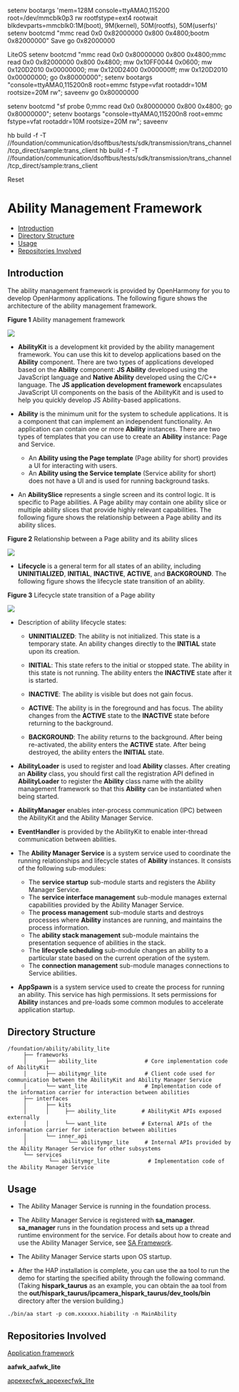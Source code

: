setenv bootargs 'mem=128M console=ttyAMA0,115200 root=/dev/mmcblk0p3 rw rootfstype=ext4 rootwait blkdevparts=mmcblk0:1M(boot), 9M(kernel), 50M(rootfs), 50M(userfs)'
setenv bootcmd "mmc read 0x0 0x82000000 0x800 0x4800;bootm 0x82000000"
Save
go 0x82000000
 
 
 
LiteOS
setenv bootcmd "mmc read 0x0 0x80000000 0x800 0x4800;mmc read 0x0 0x82000000 0x800 0x4800; mw 0x10FF0044 0x0600; mw 0x120D2010 0x00000000; mw 0x120D2400 0x000000ff; mw 0x120D2010 0x00000000; go 0x80000000";
setenv bootargs "console=ttyAMA0,115200n8 root=emmc fstype=vfat rootaddr=10M rootsize=20M rw";
saveenv
go 0x80000000
 
setenv bootcmd "sf probe 0;mmc read 0x0 0x80000000 0x800 0x4800; go 0x80000000";
setenv bootargs "console=ttyAMA0,115200n8 root=emmc fstype=vfat rootaddr=10M rootsize=20M rw";
saveenv
 
 
hb build -f -T //foundation/communication/dsoftbus/tests/sdk/transmission/trans_channel/tcp_direct/sample:trans_client
hb build -f -T //foundation/communication/dsoftbus/tests/sdk/transmission/trans_channel/tcp_direct/sample:trans_client
 
Reset




















# Ability Management Framework<a name="EN-US_TOPIC_0000001062157546"></a>

-   [Introduction](#section11660541593)
-   [Directory Structure](#section1464106163817)
-   [Usage](#section1954314201620)
-   [Repositories Involved](#section93061357133720)

## Introduction<a name="section11660541593"></a>

The ability management framework is provided by OpenHarmony for you to develop OpenHarmony applications. The following figure shows the architecture of the ability management framework.

**Figure 1**  Ability management framework

![](figures/en-us_image_0000001133175707.png)

-   **AbilityKit**  is a development kit provided by the ability management framework. You can use this kit to develop applications based on the  **Ability**  component. There are two types of applications developed based on the  **Ability**  component:  **JS Ability**  developed using the JavaScript language and  **Native Ability**  developed using the C/C++ language. The  **JS application development framework**  encapsulates JavaScript UI components on the basis of the AbilityKit and is used to help you quickly develop JS Ability-based applications.
-   **Ability**  is the minimum unit for the system to schedule applications. It is a component that can implement an independent functionality. An application can contain one or more  **Ability**  instances. There are two types of templates that you can use to create an  **Ability**  instance: Page and Service.
    -   An  **Ability using the Page template**  \(Page ability for short\) provides a UI for interacting with users.
    -   An  **Ability using the Service template**  \(Service ability for short\) does not have a UI and is used for running background tasks.

-   An  **AbilitySlice**  represents a single screen and its control logic. It is specific to Page abilities. A Page ability may contain one ability slice or multiple ability slices that provide highly relevant capabilities. The following figure shows the relationship between a Page ability and its ability slices.

**Figure 2**  Relationship between a Page ability and its ability slices

![](figures/en-us_image_0000001085773976.gif)

-   **Lifecycle**  is a general term for all states of an ability, including  **UNINITIALIZED**,  **INITIAL**,  **INACTIVE**,  **ACTIVE**, and  **BACKGROUND**. The following figure shows the lifecycle state transition of an ability.

**Figure 3**  Lifecycle state transition of a Page ability

![](figures/en-us_image_0000001086697634.png)

-   Description of ability lifecycle states:
    -   **UNINITIALIZED**: The ability is not initialized. This state is a temporary state. An ability changes directly to the  **INITIAL**  state upon its creation.

    -   **INITIAL**: This state refers to the initial or stopped state. The ability in this state is not running. The ability enters the  **INACTIVE**  state after it is started.

    -   **INACTIVE**: The ability is visible but does not gain focus.

    -   **ACTIVE**: The ability is in the foreground and has focus. The ability changes from the  **ACTIVE**  state to the  **INACTIVE**  state before returning to the background.

    -   **BACKGROUND**: The ability returns to the background. After being re-activated, the ability enters the  **ACTIVE**  state. After being destroyed, the ability enters the  **INITIAL**  state.

-   **AbilityLoader**  is used to register and load  **Ability**  classes. After creating an  **Ability**  class, you should first call the registration API defined in  **AbilityLoader**  to register the  **Ability**  class name with the ability management framework so that this  **Ability**  can be instantiated when being started.
-   **AbilityManager**  enables inter-process communication \(IPC\) between the AbilityKit and the Ability Manager Service.
-   **EventHandler**  is provided by the AbilityKit to enable inter-thread communication between abilities.
-   The  **Ability Manager Service**  is a system service used to coordinate the running relationships and lifecycle states of  **Ability**  instances. It consists of the following sub-modules:
    -   The  **service startup**  sub-module starts and registers the Ability Manager Service.
    -   The  **service interface management**  sub-module manages external capabilities provided by the Ability Manager Service.
    -   The  **process management**  sub-module starts and destroys processes where  **Ability**  instances are running, and maintains the process information.
    -   The  **ability stack management**  sub-module maintains the presentation sequence of abilities in the stack.
    -   The  **lifecycle scheduling**  sub-module changes an ability to a particular state based on the current operation of the system.
    -   The  **connection management**  sub-module manages connections to Service abilities.

-   **AppSpawn**  is a system service used to create the process for running an ability. This service has high permissions. It sets permissions for  **Ability**  instances and pre-loads some common modules to accelerate application startup.

## Directory Structure<a name="section1464106163817"></a>

```
/foundation/ability/ability_lite
     ├── frameworks
     │      ├── ability_lite               # Core implementation code of AbilityKit
     │      ├── abilitymgr_lite            # Client code used for communication between the AbilityKit and Ability Manager Service
     │      └── want_lite                  # Implementation code of the information carrier for interaction between abilities
     ├── interfaces
     │      ├── kits
     │      │     ├── ability_lite        # AbilityKit APIs exposed externally
     │      │     └── want_lite           # External APIs of the information carrier for interaction between abilities
     │      └── inner_api
     │             └── abilitymgr_lite     # Internal APIs provided by the Ability Manager Service for other subsystems
     └── services
             └── abilitymgr_lite            # Implementation code of the Ability Manager Service
```

## Usage<a name="section1954314201620"></a>

-   The Ability Manager Service is running in the foundation process.
-   The Ability Manager Service is registered with  **sa\_manager**.  **sa\_manager**  runs in the foundation process and sets up a thread runtime environment for the service. For details about how to create and use the Ability Manager Service, see  [SA Framework](en-us_topic_0000001051589563.md).
-   The Ability Manager Service starts upon OS startup.

-   After the HAP installation is complete, you can use the aa tool to run the demo for starting the specified ability through the following command. \(Taking  **hispark\_taurus**  as an example, you can obtain the aa tool from the  **out/hispark\_taurus/ipcamera\_hispark\_taurus/dev\_tools/bin**  directory after the version building.\)

```
./bin/aa start -p com.xxxxxx.hiability -n MainAbility
```

## Repositories Involved<a name="section93061357133720"></a>

[Application framework](https://gitee.com/openharmony/docs/blob/master/en/readme/application-framework.md)

**aafwk\_aafwk\_lite**

[appexecfwk\_appexecfwk\_lite](https://gitee.com/openharmony/appexecfwk_appexecfwk_lite/blob/master/README.md)

